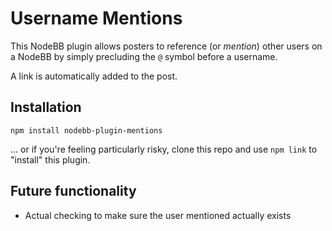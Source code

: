 # Username Mentions

This NodeBB plugin allows posters to reference (or *mention*) other users on a NodeBB by simply
precluding the `@` symbol before a username.

A link is automatically added to the post.

## Installation

    npm install nodebb-plugin-mentions

... or if you're feeling particularly risky, clone this repo and use `npm link` to "install" this plugin.

## Future functionality

* Actual checking to make sure the user mentioned actually exists
